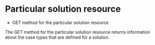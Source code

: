 # Particular solution resource

- GET method for the particular solution resource

The GET method for the particular solution resource returns information about the case types that are defined for a solution.